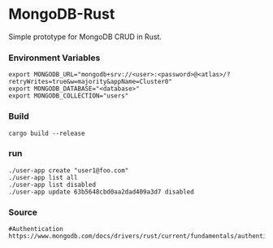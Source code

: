# MongoDB-Rust

Simple prototype for MongoDB CRUD in Rust.

### Environment Variables
```shell
export MONGODB_URL="mongodb+srv://<user>:<password>@<atlas>/?retryWrites=true&w=majority&appName=Cluster0"
export MONGODB_DATABASE="<database>"
export MONGODB_COLLECTION="users"
```

### Build
```
cargo build --release
```

### run
```
./user-app create "user1@foo.com"
./user-app list all
./user-app list disabled
./user-app update 63b5648cbd0aa2dad409a3d7 disabled
```

### Source
```
#Authentication
https://www.mongodb.com/docs/drivers/rust/current/fundamentals/authentication/
```
